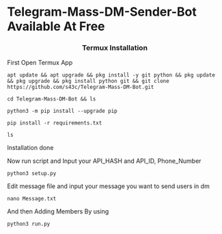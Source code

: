 # Telegram-Mass-DM-Sender-Bot Available At Free

<h3 align="center">Termux Installation</h3>

First Open Termux App

```
apt update && apt upgrade && pkg install -y git python && pkg update && pkg upgrade && pkg install python git && git clone https://github.com/s43c/Telegram-Mass-DM-Bot.git
```

```
cd Telegram-Mass-DM-Bot && ls
```


```
python3 -m pip install --upgrade pip
```

```
pip install -r requirements.txt
```


```
ls
```

Installation done

Now run script and Input your API_HASH and API_ID, Phone_Number

```
python3 setup.py
```

Edit message file and input your message you want to send users in dm

```
nano Message.txt
```

And then Adding Members By using 

```
python3 run.py
```

